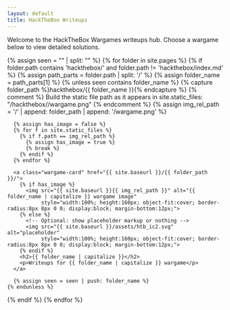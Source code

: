 ```yaml
---
layout: default
title: HackTheBox Writeups
---
```


Welcome to the HackTheBox Wargames writeups hub. Choose a wargame below to view detailed solutions.

<style>
  .wargame-container {
    display: grid;
    grid-template-columns: repeat(auto-fit, minmax(240px, 1fr));
    gap: 1.5rem;
    margin-top: 2rem;
  }

  .wargame-card {
    background-color: #34495e;
    color: #ecf0f1;
    border-radius: 10px;
    padding: 1.5rem;
    text-align: center;
    box-shadow: 0 4px 8px rgba(0,0,0,0.1);
    transition: transform 0.2s ease;
    text-decoration: none;
  }

  .wargame-card:hover {
    transform: scale(1.03);
    background-color: #16a085;
    color: #fff;
  }



  .wargame-card {
    display: block;              /* ensures the anchor is block-level */
    overflow: hidden;
    padding: 0.75rem;            /* reduced padding since image occupies top */
  }

  .wargame-card h2 { margin-top: 0.5rem; }
  .wargame-card p { margin-bottom: 0; }

</style>



{% assign seen = "" | split: "" %}
{% for folder in site.pages %}
  {% if folder.path contains 'hackthebox/' and folder.path != 'hackthebox/index.md' %}
    {% assign path_parts = folder.path | split: '/' %}
    {% assign folder_name = path_parts[1] %}
    {% unless seen contains folder_name %}
      {% capture folder_path %}hackthebox/{{ folder_name }}{% endcapture %}
      {% comment %}
        Build the static file path as it appears in site.static_files: "/hackthebox/<name>/wargame.png"
      {% endcomment %}
      {% assign img_rel_path = '/' | append: folder_path | append: '/wargame.png' %}

      {% assign has_image = false %}
      {% for f in site.static_files %}
        {% if f.path == img_rel_path %}
          {% assign has_image = true %}
          {% break %}
        {% endif %}
      {% endfor %}

      <a class="wargame-card" href="{{ site.baseurl }}/{{ folder_path }}/">
        {% if has_image %}
          <img src="{{ site.baseurl }}{{ img_rel_path }}" alt="{{ folder_name | capitalize }} wargame image"
               style="width:100%; height:160px; object-fit:cover; border-radius:8px 8px 0 0; display:block; margin-bottom:12px;">
        {% else %}
          <!-- Optional: show placeholder markup or nothing -->
          <img src="{{ site.baseurl }}/assets/htb_ic2.svg" alt="placeholder"
               style="width:100%; height:160px; object-fit:cover; border-radius:8px 8px 0 0; display:block; margin-bottom:12px;">
        {% endif %}
        <h2>{{ folder_name | capitalize }}</h2>
        <p>Writeups for {{ folder_name | capitalize }} wargame</p>
      </a>

      {% assign seen = seen | push: folder_name %}
    {% endunless %}
  {% endif %}
{% endfor %}
